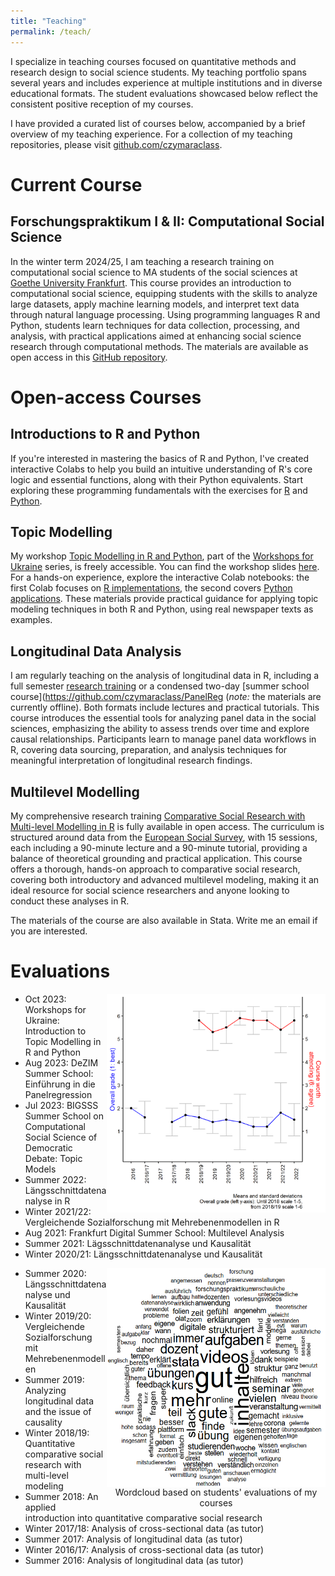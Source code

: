 ```yaml
---
title: "Teaching"
permalink: /teach/
---
```


I specialize in teaching courses focused on quantitative methods and research design to social science students. My teaching portfolio spans several years and includes experience at multiple institutions and in diverse educational formats. The student evaluations showcased below reflect the consistent positive reception of my courses.

I have provided a curated list of courses below, accompanied by a brief overview of my teaching experience. For a collection of my teaching repositories, please visit [github.com/czymaraclass](https://github.com/czymaraclass).

Current Course
======

Forschungspraktikum I & II: Computational Social Science
------

In the winter term 2024/25, I am teaching a research training on computational social science to MA students of the social sciences at [Goethe University Frankfurt](https://qis.server.uni-frankfurt.de/qisserver/rds?state=verpublish&status=init&vmfile=no&publishid=383699&moduleCall=webInfo&publishConfFile=webInfo&publishSubDir=veranstaltung). This course provides an introduction to computational social science, equipping students with the skills to analyze large datasets, apply machine learning models, and interpret text data through natural language processing. Using programming languages R and Python, students learn techniques for data collection, processing, and analysis, with practical applications aimed at enhancing social science research through computational methods. The materials are available as open access in this [GitHub repository](https://github.com/czymaraclass/CSS_WS24).

Open-access Courses
======

Introductions to R and Python
------

If you're interested in mastering the basics of R and Python, I've created interactive Colabs to help you build an intuitive understanding of R's core logic and essential functions, along with their Python equivalents. Start exploring these programming fundamentals with the exercises for [R](https://colab.research.google.com/github/czymara/czymara.github.io/blob/master/_teaching/Intro_to_R.ipynb) and [Python](https://colab.research.google.com/github/czymara/czymara.github.io/blob/master/_teaching/Intro_to_Python.ipynb).

Topic Modelling
------

My workshop [Topic Modelling in R and Python](https://sites.google.com/view/dariia-mykhailyshyna/main/r-workshops-for-ukraine#h.k2gh03lf4lre), part of the [Workshops for Ukraine](https://sites.google.com/view/dariia-mykhailyshyna/main/r-workshops-for-ukraine) series, is freely accessible. You can find the workshop slides [here](https://czymara.com/teaching/topic_models_Ukraine_23.html). For a hands-on experience, explore the interactive Colab notebooks: the first Colab focuses on [R implementations](https://colab.research.google.com/github/czymara/czymara.github.io/blob/master/_teaching/topic_models_Ukraine_23_R.ipynb), the second covers [Python applications](https://colab.research.google.com/github/czymara/czymara.github.io/blob/master/_teaching/topic_models_Ukraine_23_BERTopic.ipynb). These materials provide practical guidance for applying topic modeling techniques in both R and Python, using real newspaper texts as examples.

Longitudinal Data Analysis
------

I am regularly teaching on the analysis of longitudinal data in R, including a full semester [research training](https://github.com/czymaraclass/LongDataAnalysis) or a condensed two-day [summer school course](https://github.com/czymaraclass/PanelReg (*note:* the materials are currently offline). Both formats include lectures and practical tutorials. This course introduces the essential tools for analyzing panel data in the social sciences, emphasizing the ability to assess trends over time and explore causal relationships. Participants learn to manage panel data workflows in R, covering data sourcing, preparation, and analysis techniques for meaningful interpretation of longitudinal research findings.

Multilevel Modelling
------

My comprehensive research training [Comparative Social Research with Multi-level Modelling in R](https://github.com/czymaraclass/CompSocResearch) is fully available in open access. The curriculum is structured around data from the [European Social Survey](https://www.europeansocialsurvey.org/), with 15 sessions, each including a 90-minute lecture and a 90-minute tutorial, providing a balance of theoretical grounding and practical application. This course offers a thorough, hands-on approach to comparative social research, covering both introductory and advanced multilevel modeling, making it an ideal resource for social science researchers and anyone looking to conduct these analyses in R.

The materials of the course are also available in Stata. Write me an email if you are interested.

Evaluations
======

<img src="/code/teachingevaluations/out/evalovertime.png" width="350" height="350" align="right">

- Oct 2023: Workshops for Ukraine: Introduction to Topic Modelling in R and Python
- Aug 2023: DeZIM Summer School: Einführung in die Panelregression
- Jul 2023: BIGSSS Summer School on Computational Social Science of Democratic Debate: Topic 
Models
- Summer 2022: Längsschnittdatenanalyse in R
- Winter 2021/22: Vergleichende Sozialforschung mit Mehrebenenmodellen in R
- Aug 2021: Frankfurt Digital Summer School: Multilevel Analysis
- Summer 2021: Lägsschnittdatenanalyse und Kausalität
- Winter 2020/21: Längsschnittdatenanalyse und Kausalität

<div style="width:350px;height:350;float: right;">
    <img src="/code/teachingevaluations/out/lehrewordcloud.png" width="350" height="350" align="right" title="Wordcloud based on students' evaluations of my courses">
    <figcaption align = "center">Wordcloud based on students' evaluations of my courses</figcaption>
</div>

- Summer 2020: Längsschnittdatenanalyse und Kausalität
- Winter 2019/20: Vergleichende Sozialforschung mit Mehrebenenmodellen
- Summer 2019: Analyzing longitudinal data and the issue of causality
- Winter 2018/19: Quantitative comparative social research with multi-level modeling
- Summer 2018: An applied introduction into quantitative comparative social research
- Winter 2017/18: Analysis of cross-sectional data (as tutor)
- Summer 2017: Analysis of longitudinal data (as tutor)
- Winter 2016/17: Analysis of cross-sectional data (as tutor)
- Summer 2016: Analysis of longitudinal data (as tutor)

